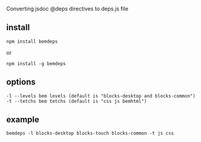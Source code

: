 Converting jsdoc @deps directives to deps.js file

install
---------------
    npm install bemdeps

or

    npm install -g bemdeps


options
-----------
    -l --levels bem levels (default is "blocks-desktop and blocks-common")
    -t --tetchs bem tetchs (default is "css js bemhtml")

example
-----------
    bemdeps -l blocks-desktop blocks-touch blocks-common -t js css
